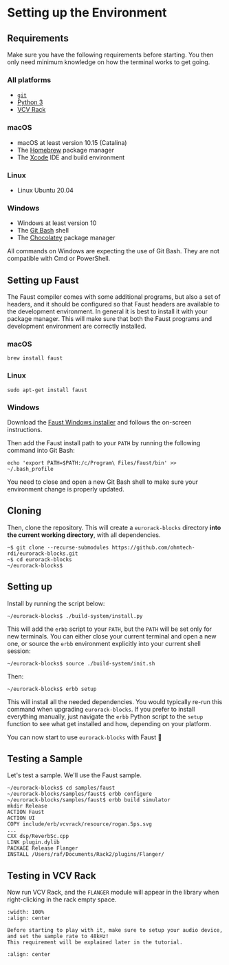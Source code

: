 # Setting up the Environment

## Requirements

Make sure you have the following requirements before starting.
You then only need minimum knowledge on how the terminal works to get going.

### All platforms

- [`git`](https://git-scm.com/download)
- [Python 3](https://www.python.org/downloads/)
- [VCV Rack](https://vcvrack.com/Rack)

### macOS

- macOS at least version 10.15 (Catalina)
- The [Homebrew](https://brew.sh) package manager
- The [Xcode](https://developer.apple.com/xcode/) IDE and build environment

### Linux

- Linux Ubuntu 20.04

### Windows

- Windows at least version 10
- The [Git Bash](https://git-scm.com/download) shell
- The [Chocolatey](https://chocolatey.org) package manager

All commands on Windows are expecting the use of Git Bash.
They are not compatible with Cmd or PowerShell.


## Setting up Faust

The Faust compiler comes with some additional programs, but also a set of headers, and it should be configured so
that Faust headers are available to the development environment.
In general it is best to install it with your package manager. This will make sure that both
the Faust programs and development environment are correctly installed.

### macOS

```
brew install faust
```

### Linux

```
sudo apt-get install faust
```

### Windows

Download the [Faust Windows installer](https://github.com/grame-cncm/faust/releases/download/2.37.3/Faust-2.37.3-win64.exe)
and follows the on-screen instructions.

Then add the Faust install path to your `PATH` by running the following command into Git Bash:

```
echo 'export PATH=$PATH:/c/Program\ Files/Faust/bin' >> ~/.bash_profile
```

You need to close and open a new Git Bash shell to make sure your environment change is properly updated.


## Cloning

Then, clone the repository. This will create a `eurorack-blocks` directory **into the current working directory**, with all dependencies.


```shell-session
~$ git clone --recurse-submodules https://github.com/ohmtech-rdi/eurorack-blocks.git
~$ cd eurorack-blocks
~/eurorack-blocks$
```


## Setting up

Install by running the script below:

```shell-session
~/eurorack-blocks$ ./build-system/install.py
```

This will add the `erbb` script to your `PATH`, but the `PATH` will be set only for new terminals.
You can either close your current terminal and open a new one, or source the `erbb` environment
explicitly into your current shell session:

```shell-session
~/eurorack-blocks$ source ./build-system/init.sh
```

Then:

```shell-session
~/eurorack-blocks$ erbb setup
```

This will install all the needed dependencies. You would typically re-run this command when
upgrading `eurorack-blocks`.
If you prefer to install everything manually, just navigate the `erbb` Python script
to the `setup` function to see what get installed and how, depending on your platform.

You can now start to use `eurorack-blocks` with Faust 🎉


## Testing a Sample

Let's test a sample. We'll use the Faust sample.

```shell-session
~/eurorack-blocks$ cd samples/faust
~/eurorack-blocks/samples/faust$ erbb configure
~/eurorack-blocks/samples/faust$ erbb build simulator
mkdir Release
ACTION Faust
ACTION UI
COPY include/erb/vcvrack/resource/rogan.5ps.svg
...
CXX dsp/ReverbSc.cpp
LINK plugin.dylib
PACKAGE Release Flanger
INSTALL /Users/raf/Documents/Rack2/plugins/Flanger/
```


## Testing in VCV Rack

Now run VCV Rack, and the `FLANGER` module will appear in the library when right-clicking
in the rack empty space.

```{image} setup-rack.png
:width: 100%
:align: center
```

```{important}
Before starting to play with it, make sure to setup your audio device,
and set the sample rate to 48kHz!
This requirement will be explained later in the tutorial.
```

```{image} setup-rack-audio.png
:align: center
```
